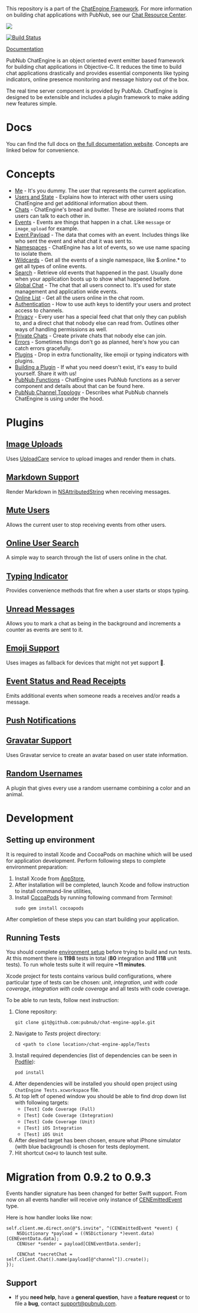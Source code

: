 This repository is a part of the [ChatEngine Framework](https://github.com/pubnub/chat-engine).
For more information on building chat applications with PubNub, see our
[Chat Resource Center](http://www.pubnub.com/developers/chat-resource-center/).

![](https://raw.githubusercontent.com/pubnub/chat-engine/master/images/logo.png)

[![Build Status](https://travis-ci.org/pubnub/chat-engine-apple.svg?branch=master)](https://travis-ci.com/pubnub/chat-engine-apple)

[Documentation](https://www.pubnub.com/docs/chat-engine)

PubNub ChatEngine is an object oriented event emitter based framework for building chat applications in Objective-C. It reduces the time to build chat applications drastically and provides essential components like typing indicators, online presence monitoring and message history out of the box.

The real time server component is provided by PubNub. ChatEngine is designed to be extensible and includes a plugin framework to make adding new features simple.

# Docs

You can find the full docs on [the full documentation website](https://github.com/pubnub/chat-engine-apple/wiki/get-started). Concepts are linked below for convenience.

# Concepts

* [Me](https://github.com/pubnub/chat-engine-apple/wiki/concepts-me) - It's you dummy. The user that represents the current application.
* [Users and State](https://github.com/pubnub/chat-engine-apple/wiki/concepts-users-and-state) - Explains how to interact with other users using ChatEngine and get additional information about them.
* [Chats](https://github.com/pubnub/chat-engine-apple/wiki/concepts-chats) - ChatEngine's bread and butter. These are isolated rooms that users can talk to each other in.
* [Events](https://github.com/pubnub/chat-engine-apple/wiki/concepts-events) - Events are things that happen in a chat. Like ```message``` or ```image_upload``` for example.
* [Event Payload](https://github.com/pubnub/chat-engine-apple/wiki/concepts-event-payload) - The data that comes with an event. Includes things like who sent the event and what chat it was sent to.
* [Namespaces](https://github.com/pubnub/chat-engine-apple/wiki/concepts-namespaces) - ChatEngine has a lot of events, so we use name spacing to isolate them.
* [Wildcards](https://github.com/pubnub/chat-engine-apple/wiki/concepts-wildcards) - Get all the events of a single namespace, like $.online.* to get all types of online events.
* [Search](https://github.com/pubnub/chat-engine-apple/wiki/concepts-search) - Retrieve old events that happened in the past. Usually done when your application boots up to show what happened before.
* [Global Chat](https://github.com/pubnub/chat-engine-apple/wiki/concepts-global-chat) - The chat that all users connect to. It's used for state management and application wide events.
* [Online List](https://github.com/pubnub/chat-engine-apple/wiki/concepts-online-list) - Get all the users online in the chat room.
* [Authentication](https://github.com/pubnub/chat-engine-apple/wiki/concepts-authentication) - How to use auth keys to identify your users and protect access to channels.
* [Privacy](https://github.com/pubnub/chat-engine-apple/wiki/concepts-privacy) - Every user has a special feed chat that only they can publish to, and a direct chat that nobody else can read from. Outlines other ways of handling permissions as well.
* [Private Chats](https://github.com/pubnub/chat-engine-apple/wiki/concepts-private-chats) - Create private chats that nobody else can join.
* [Errors](https://github.com/pubnub/chat-engine-apple/wiki/concepts-errors) - Sometimes things don't go as planned, here's how you can catch errors gracefully.
* [Plugins](https://github.com/pubnub/chat-engine-apple/wiki/concepts-plugins) - Drop in extra functionality, like emojii or typing indicators with plugins.
* [Building a Plugin](https://github.com/pubnub/chat-engine-apple/wiki/concepts-build-a-plugin) - If what you need doesn't exist, it's easy to build yourself. Share it with us!
* [PubNub Functions](https://github.com/pubnub/chat-engine-apple/wiki/concepts-pubnub-functions) - ChatEngine uses PubNub functions as a server component and details about that can be found here.
* [PubNub Channel Topology](https://github.com/pubnub/chat-engine-apple/wiki/concepts-pubnub-channel-topology) - Describes what PubNub channels ChatEngine is using under the hood.


# Plugins

## [Image Uploads](https://github.com/pubnub/chat-engine-apple/wiki/plugins-uploadcare)

Uses [UploadCare](https://uploadcare.com) service to upload images and render them in chats.

## [Markdown Support](https://github.com/pubnub/chat-engine-apple/wiki/plugins-markdown)

Render Markdown in [NSAttributedString](https://developer.apple.com/documentation/foundation/nsattributedstring?language=objc) when receiving messages.

## [Mute Users](https://github.com/pubnub/chat-engine-apple/wiki/plugins-muter)

Allows the current user to stop receiving events from other users.

## [Online User Search](https://github.com/pubnub/chat-engine-apple/wiki/plugins-online-user-search)

A simple way to search through the list of users online in the chat.

## [Typing Indicator](https://github.com/pubnub/chat-engine-apple/wiki/plugins-typing-indicator)

Provides convenience methods that fire when a user starts or stops typing.

## [Unread Messages](https://github.com/pubnub/chat-engine-apple/wiki/plugins-unread-messages)

Allows you to mark a chat as being in the background and increments a counter as events are sent to it.

## [Emoji Support](https://github.com/pubnub/chat-engine-apple/wiki/plugins-emoji)

Uses images as fallback for devices that might not yet support 💩.

## [Event Status and Read Receipts](https://github.com/pubnub/chat-engine-apple/wiki/plugins-event-status)

Emits additional events when someone reads a receives and/or reads a message.

## [Push Notifications](https://github.com/pubnub/chat-engine-apple/wiki/plugins-push-notifications)

## [Gravatar Support](https://github.com/pubnub/chat-engine-apple/wiki/plugins-gravatar)

Uses Gravatar service to create an avatar based on user state information.

## [Random Usernames](https://github.com/pubnub/chat-engine-apple/wiki/plugins-random-username)

A plugin that gives every use a random username combining a color and an animal.


# Development

## Setting up environment

It is required to install Xcode and CocoaPods on machine which will be used for application development. 
Perform following steps to complete environment preparation:  
1. Install Xcode from [AppStore](https://itunes.apple.com/ua/app/xcode/id497799835?mt=12),
2. After installation will be completed, launch Xcode and follow instruction to install command-line utilities,
3. Install [CocoaPods](https://cocoapods.org) by running following command from _Terminal_:  
   ```text
   sudo gem install cocoapods
   ```

After completion of these steps you can start building your application.

## Running Tests

You should complete [environment setup](#setting-up-environment) before trying to build and run tests.
At this moment there is **1198** tests in total (**80** integration and **1118** unit tests). To run whole
tests suite it will require **~11 minutes**.  

Xcode project for tests contains various build configurations, where particular type of tests can be chosen:
_unit_, _integration_, _unit with code coverage_, _integration with code coverage_ and all tests with code coverage.

To be able to run tests, follow next instruction:  
1. Clone repository:
   ```text
   git clone git@github.com:pubnub/chat-engine-apple.git
   ```
2. Navigate to _Tests_ project directory:
   ```text
   cd <path to clone location>/chat-engine-apple/Tests
   ```
3. Install required dependencies (list of dependencies can be seen in [Podfile](https://github.com/pubnub/chat-engine-apple/blob/develop/Tests/Podfile)):
   ```text
   pod install
   ```
4. After dependencies will be installed you should open project using `ChatEngine Tests.xcworkspace` file.
5. At top left of opened window you should be able to find drop down list with following targets:  
   * `[Test] Code Coverage (Full)`
   * `[Test] Code Coverage (Integration)`
   * `[Test] Code Coverage (Unit)`
   * `[Test] iOS Integration`
   * `[Test] iOS Unit`
6. After desired target has been chosen, ensure what iPhone simulator (with blue background) is chosen for 
   tests deployment.
7. Hit shortcut `Cmd+U` to launch test suite.


# Migration from 0.9.2 to 0.9.3

Events handler signature has been changed for better Swift support. From now on all events handler will 
receive only instance of [CENEmittedEvent](https://github.com/pubnub/chat-engine-apple/wiki/reference-emitted-event) type. 

Here is how handler looks like now:  
```objc
self.client.me.direct.on(@"$.invite", ^(CENEmittedEvent *event) {
    NSDictionary *payload = ((NSDictionary *)event.data)[CENEventData.data];
    CENUser *sender = payload[CENEventData.sender];
    
    CENChat *secretChat = self.client.Chat().name(payload[@"channel"]).create();
});
```

## Support

- If you **need help**, have a **general question**, have a **feature request** or to file a **bug**, contact <support@pubnub.com>.

